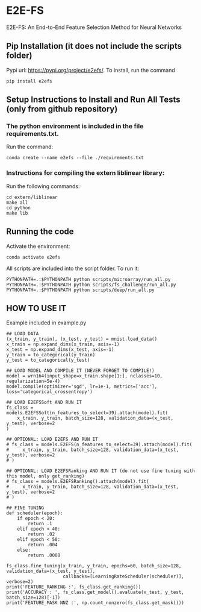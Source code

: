 # E2E-FS
E2E-FS: An End-to-End Feature Selection Method for Neural Networks

## Pip Installation (it does not include the scripts folder)
Pypi url: https://pypi.org/project/e2efs/. To install, run the command

    pip install e2efs

## Setup Instructions to Install and Run All Tests (only from github repository)

### The python environment is included in the file requirements.txt.
Run the command:
 
    conda create --name e2efs --file ./requirements.txt

### Instructions for compiling the extern liblinear library:
Run the following commands:

    cd extern/liblinear
    make all 
    cd python
    make lib 

## Running the code
Activate the environment:

    conda activate e2efs 

All scripts are included into the script folder. To run it:

    PYTHONPATH=.:$PYTHONPATH python scripts/microarray/run_all.py
    PYTHONPATH=.:$PYTHONPATH python scripts/fs_challenge/run_all.py
    PYTHONPATH=.:$PYTHONPATH python scripts/deep/run_all.py

## HOW TO USE IT
Example included in example.py    

    ## LOAD DATA
    (x_train, y_train), (x_test, y_test) = mnist.load_data()
    x_train = np.expand_dims(x_train, axis=-1)
    x_test = np.expand_dims(x_test, axis=-1)
    y_train = to_categorical(y_train)
    y_test = to_categorical(y_test)

    ## LOAD MODEL AND COMPILE IT (NEVER FORGET TO COMPILE!)
    model = wrn164(input_shape=x_train.shape[1:], nclasses=10, regularization=5e-4)
    model.compile(optimizer='sgd', lr=1e-1, metrics=['acc'], loss='categorical_crossentropy')

    ## LOAD E2EFSSoft AND RUN IT
    fs_class = models.E2EFSSoft(n_features_to_select=39).attach(model).fit(
        x_train, y_train, batch_size=128, validation_data=(x_test, y_test), verbose=2
    )
    
    ## OPTIONAL: LOAD E2EFS AND RUN IT
    # fs_class = models.E2EFS(n_features_to_select=39).attach(model).fit(
    #     x_train, y_train, batch_size=128, validation_data=(x_test, y_test), verbose=2
    # )
    
    ## OPTIONAL: LOAD E2EFSRanking AND RUN IT (do not use fine tuning with this model, only get_ranking)
    # fs_class = models.E2EFSRanking().attach(model).fit(
    #     x_train, y_train, batch_size=128, validation_data=(x_test, y_test), verbose=2
    # )

    ## FINE TUNING
    def scheduler(epoch):
        if epoch < 20:
            return .1
        elif epoch < 40:
            return .02
        elif epoch < 50:
            return .004
        else:
            return .0008

    fs_class.fine_tuning(x_train, y_train, epochs=60, batch_size=128, validation_data=(x_test, y_test),
                         callbacks=[LearningRateScheduler(scheduler)], verbose=2)
    print('FEATURE_RANKING :', fs_class.get_ranking())
    print('ACCURACY : ', fs_class.get_model().evaluate(x_test, y_test, batch_size=128)[-1])
    print('FEATURE_MASK NNZ :', np.count_nonzero(fs_class.get_mask()))
